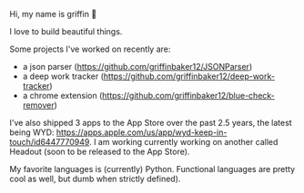 Hi, my name is griffin 👋

I love to build beautiful things.

Some projects I've worked on recently are:
- a json parser (https://github.com/griffinbaker12/JSONParser)
- a deep work tracker (https://github.com/griffinbaker12/deep-work-tracker)
- a chrome extension (https://github.com/griffinbaker12/blue-check-remover)

I've also shipped 3 apps to the App Store over the past 2.5 years, the latest being WYD: https://apps.apple.com/us/app/wyd-keep-in-touch/id6447770949. I am working currently working on another called Headout (soon to be released to the App Store).

My favorite languages is (currently) Python. Functional languages are pretty cool as well, but dumb when strictly defined).
